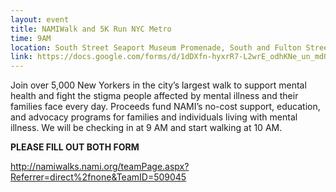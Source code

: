```yaml
---
layout: event
title: NAMIWalk and 5K Run NYC Metro
time: 9AM
location: South Street Seaport Museum Promenade, South and Fulton Streets NYC
link: https://docs.google.com/forms/d/1dDXfn-hyxrR7-L2wrE_odhKNe_un_mdQfG36Id8JHcE/viewform
---
```

Join over 5,000 New Yorkers in the city’s largest walk to support mental health and fight the stigma people affected by mental illness and their families face every day. Proceeds fund NAMI’s no-cost support, education, and advocacy programs for families and individuals living with mental illness. We will be checking in at 9 AM and start walking at 10 AM.

**PLEASE FILL OUT BOTH FORM** 

<a href = "http://namiwalks.nami.org/teamPage.aspx?Referrer=direct%2fnone&TeamID=509045">http://namiwalks.nami.org/teamPage.aspx?Referrer=direct%2fnone&TeamID=509045</a>